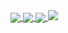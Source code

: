 <div style="margin:auto;">
  <a href="https://github.com/anuraghazra/github-readme-stats">
    <img align="center" src="https://github-readme-stats.vercel.app/api?username=bracesproul&count_private=true&theme=nightowl&show_icons=true" />
    <img align="center" src="https://github-readme-stats.vercel.app/api/wakatime?username=brace&layout=compact" />
    <img align="center" src="https://github-readme-stats.vercel.app/api/top-langs/?username=bracesproul&layout=compact" />
  </a>
  <img src="https://hits-app.vercel.app/hits?url=https%3A%2F%2Fgithub.com%2Fbracesproul" />
</div>
